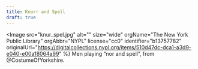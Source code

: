 ```yaml
---
title: Knurr and Spell
draft: true
---
```


<Image src="knur_spel.jpg" alt=""
    size="wide"
    orgName="The New York Public Library"
    orgAbbr="NYPL"
    license="cc0"
    identifier="b13757782"
    originalUrl="https://digitalcollections.nypl.org/items/510d47dc-dca1-a3d9-e040-e00a18064a99" %}
Men playing “nor and spell”, from @CostumeOfYorkshire.
</Image>
